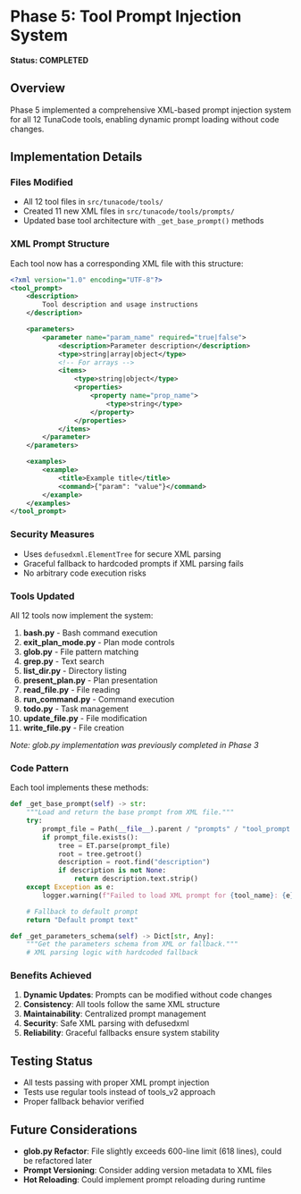 # Phase 5: Tool Prompt Injection System

**Status: COMPLETED**

## Overview

Phase 5 implemented a comprehensive XML-based prompt injection system for all 12 TunaCode tools, enabling dynamic prompt loading without code changes.

## Implementation Details

### Files Modified
- All 12 tool files in `src/tunacode/tools/`
- Created 11 new XML files in `src/tunacode/tools/prompts/`
- Updated base tool architecture with `_get_base_prompt()` methods

### XML Prompt Structure

Each tool now has a corresponding XML file with this structure:

```xml
<?xml version="1.0" encoding="UTF-8"?>
<tool_prompt>
    <description>
        Tool description and usage instructions
    </description>

    <parameters>
        <parameter name="param_name" required="true|false">
            <description>Parameter description</description>
            <type>string|array|object</type>
            <!-- For arrays -->
            <items>
                <type>string|object</type>
                <properties>
                    <property name="prop_name">
                        <type>string</type>
                    </property>
                </properties>
            </items>
        </parameter>
    </parameters>

    <examples>
        <example>
            <title>Example title</title>
            <command>{"param": "value"}</command>
        </example>
    </examples>
</tool_prompt>
```

### Security Measures
- Uses `defusedxml.ElementTree` for secure XML parsing
- Graceful fallback to hardcoded prompts if XML parsing fails
- No arbitrary code execution risks

### Tools Updated

All 12 tools now implement the system:

1. **bash.py** - Bash command execution
2. **exit_plan_mode.py** - Plan mode controls
3. **glob.py** - File pattern matching
4. **grep.py** - Text search
5. **list_dir.py** - Directory listing
6. **present_plan.py** - Plan presentation
7. **read_file.py** - File reading
8. **run_command.py** - Command execution
9. **todo.py** - Task management
10. **update_file.py** - File modification
11. **write_file.py** - File creation

*Note: glob.py implementation was previously completed in Phase 3*

### Code Pattern

Each tool implements these methods:

```python
def _get_base_prompt(self) -> str:
    """Load and return the base prompt from XML file."""
    try:
        prompt_file = Path(__file__).parent / "prompts" / "tool_prompt.xml"
        if prompt_file.exists():
            tree = ET.parse(prompt_file)
            root = tree.getroot()
            description = root.find("description")
            if description is not None:
                return description.text.strip()
    except Exception as e:
        logger.warning(f"Failed to load XML prompt for {tool_name}: {e}")

    # Fallback to default prompt
    return "Default prompt text"

def _get_parameters_schema(self) -> Dict[str, Any]:
    """Get the parameters schema from XML or fallback."""
    # XML parsing logic with hardcoded fallback
```

### Benefits Achieved

1. **Dynamic Updates**: Prompts can be modified without code changes
2. **Consistency**: All tools follow the same XML structure
3. **Maintainability**: Centralized prompt management
4. **Security**: Safe XML parsing with defusedxml
5. **Reliability**: Graceful fallbacks ensure system stability

## Testing Status

- All tests passing with proper XML prompt injection
- Tests use regular tools instead of tools_v2 approach
- Proper fallback behavior verified

## Future Considerations

- **glob.py Refactor**: File slightly exceeds 600-line limit (618 lines), could be refactored later
- **Prompt Versioning**: Consider adding version metadata to XML files
- **Hot Reloading**: Could implement prompt reloading during runtime
